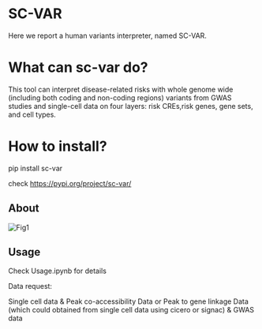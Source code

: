 # SC-VAR

Here we report a human variants interpreter, named SC-VAR. 


# What can sc-var do?

This tool can interpret disease-related risks with whole genome wide (including both coding and non-coding regions) variants from GWAS studies and single-cell data on four layers: risk CREs,risk genes, gene sets, and cell types.




# How to install?

pip install sc-var

check https://pypi.org/project/sc-var/





## About
![Fig1](https://github.com/user-attachments/assets/4c41e9d0-9612-4a4a-a011-bf2beab59d3f)







## Usage

Check Usage.ipynb for details



Data request: 

Single cell data &
Peak co-accessibility Data or Peak to gene linkage Data (which could obtained from single cell data using cicero or signac) &
GWAS data 

